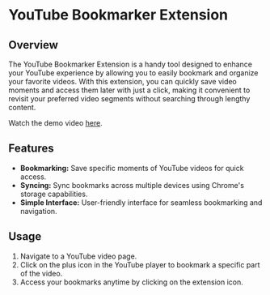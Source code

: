# YouTube Bookmarker Extension

## Overview
The YouTube Bookmarker Extension is a handy tool designed to enhance your YouTube experience by allowing you to easily bookmark and organize your favorite videos. With this extension, you can quickly save video moments and access them later with just a click, making it convenient to revisit your preferred video segments without searching through lengthy content.

Watch the demo video [here](https://www.youtube.com/watch?v=SfPecyK6ofE).
## Features
- **Bookmarking:** Save specific moments of YouTube videos for quick access.
- **Syncing:** Sync bookmarks across multiple devices using Chrome's storage capabilities.
- **Simple Interface:** User-friendly interface for seamless bookmarking and navigation.

## Usage

1. Navigate to a YouTube video page.
2. Click on the plus icon in the YouTube player to bookmark a specific part of the video.
3. Access your bookmarks anytime by clicking on the extension icon.

